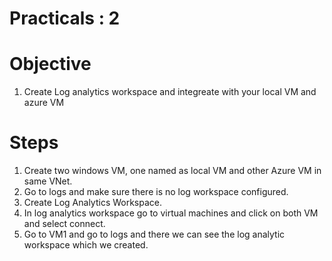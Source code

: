 # Practicals : 2

   # Objective

   1. Create Log analytics workspace and integreate with your local VM and azure VM


   # Steps
    
   1. Create two windows VM, one named as local VM and other Azure VM in same VNet.
   2. Go to logs and make sure  there is no log workspace configured.
   3. Create Log Analytics Workspace.
   4. In log analytics workspace go to virtual machines and click on both VM and select connect.
   5. Go to VM1 and go to logs and there we can see the log analytic workspace which we created.
        
        
